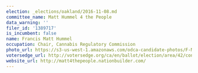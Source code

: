 ```yaml
---
election: _elections/oakland/2016-11-08.md
committee_name: Matt Hummel 4 the People
data_warning: ''
filer_id: '1389717'
is_incumbent: false
name: Francis Matt Hummel
occupation: Chair, Cannabis Regulatory Commission
photo_url: https://s3-us-west-1.amazonaws.com/odca-candidate-photos/F-Matt-Hummell.png
votersedge_url: http://votersedge.org/ca/en/ballot/election/area/42/contests/contest/13234/candidate/130750?&county=Alameda%20County&election_authority_id=1
website_url: http://matt4thepeople.nationbuilder.com/
---
```

